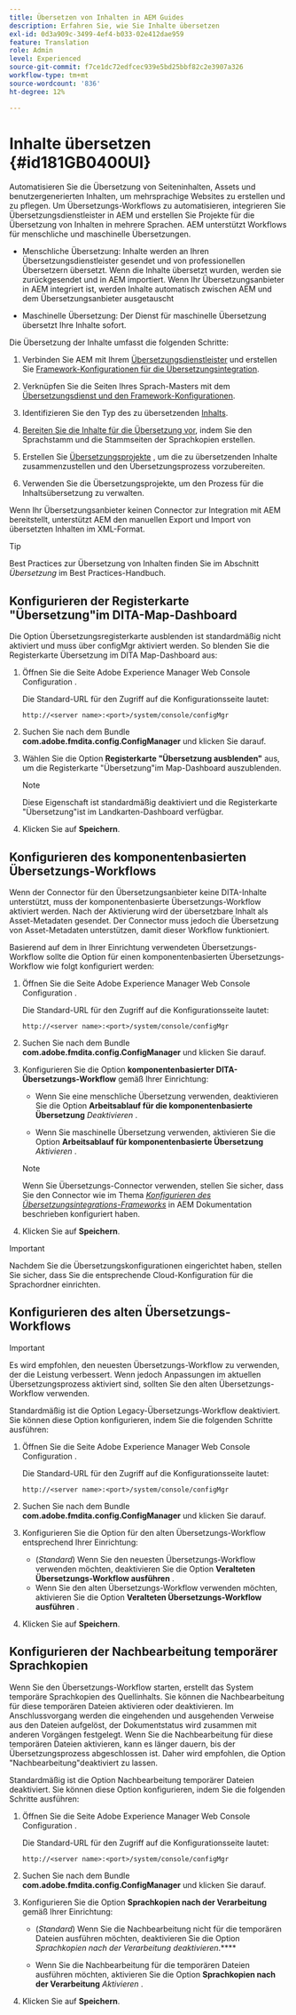 ```yaml
---
title: Übersetzen von Inhalten in AEM Guides
description: Erfahren Sie, wie Sie Inhalte übersetzen
exl-id: 0d3a909c-3499-4ef4-b033-02e412dae959
feature: Translation
role: Admin
level: Experienced
source-git-commit: f7ce1dc72edfcec939e5bd25bbf82c2e3907a326
workflow-type: tm+mt
source-wordcount: '836'
ht-degree: 12%

---
```


# Inhalte übersetzen {#id181GB0400UI}

Automatisieren Sie die Übersetzung von Seiteninhalten, Assets und benutzergenerierten Inhalten, um mehrsprachige Websites zu erstellen und zu pflegen. Um Übersetzungs-Workflows zu automatisieren, integrieren Sie Übersetzungsdienstleister in AEM und erstellen Sie Projekte für die Übersetzung von Inhalten in mehrere Sprachen. AEM unterstützt Workflows für menschliche und maschinelle Übersetzungen.

- Menschliche Übersetzung: Inhalte werden an Ihren Übersetzungsdienstleister gesendet und von professionellen Übersetzern übersetzt. Wenn die Inhalte übersetzt wurden, werden sie zurückgesendet und in AEM importiert. Wenn Ihr Übersetzungsanbieter in AEM integriert ist, werden Inhalte automatisch zwischen AEM und dem Übersetzungsanbieter ausgetauscht

- Maschinelle Übersetzung: Der Dienst für maschinelle Übersetzung übersetzt Ihre Inhalte sofort.


Die Übersetzung der Inhalte umfasst die folgenden Schritte:

1. Verbinden Sie AEM mit Ihrem [Übersetzungsdienstleister](https://helpx.adobe.com/experience-manager/6-5/sites/administering/using/tc-tic.html#ConnectingtoaTranslationServiceProvider) und erstellen Sie [Framework-Konfigurationen für die Übersetzungsintegration](https://helpx.adobe.com/experience-manager/6-5/sites/administering/using/tc-tic.html#CreatingaTranslationIntegrationConfiguration).

1. Verknüpfen Sie die Seiten Ihres Sprach-Masters mit dem [Übersetzungsdienst und den Framework-Konfigurationen](https://helpx.adobe.com/experience-manager/6-5/sites/administering/using/tc-tic.html#ConfiguringPagesforTranslation).

1. Identifizieren Sie den Typ des zu übersetzenden [Inhalts](https://helpx.adobe.com/de/experience-manager/6-5/sites/administering/using/tc-rules.html).

1. [Bereiten Sie die Inhalte für die Übersetzung vor](https://helpx.adobe.com/experience-manager/6-5/sites/administering/using/tc-prep.html), indem Sie den Sprachstamm und die Stammseiten der Sprachkopien erstellen.

1. Erstellen Sie [Übersetzungsprojekte](https://helpx.adobe.com/de/experience-manager/6-5/sites/administering/using/tc-manage.html) , um die zu übersetzenden Inhalte zusammenzustellen und den Übersetzungsprozess vorzubereiten.

1. Verwenden Sie die Übersetzungsprojekte, um den Prozess für die Inhaltsübersetzung zu verwalten.[](https://helpx.adobe.com/de/experience-manager/6-5/sites/administering/using/tc-manage.html)


Wenn Ihr Übersetzungsanbieter keinen Connector zur Integration mit AEM bereitstellt, unterstützt AEM den manuellen Export und Import von übersetzten Inhalten im XML-Format.

>[!TIP]
>
> Best Practices zur Übersetzung von Inhalten finden Sie im Abschnitt *Übersetzung* im Best Practices-Handbuch.

## Konfigurieren der Registerkarte &quot;Übersetzung&quot;im DITA-Map-Dashboard

Die Option Übersetzungsregisterkarte ausblenden ist standardmäßig nicht aktiviert und muss über configMgr aktiviert werden. So blenden Sie die Registerkarte Übersetzung im DITA Map-Dashboard aus:

1. Öffnen Sie die Seite Adobe Experience Manager Web Console Configuration .

   Die Standard-URL für den Zugriff auf die Konfigurationsseite lautet:

   ```http
   http://<server name>:<port>/system/console/configMgr
   ```

1. Suchen Sie nach dem Bundle **com.adobe.fmdita.config.ConfigManager** und klicken Sie darauf.

1. Wählen Sie die Option **Registerkarte &quot;Übersetzung ausblenden&quot;** aus, um die Registerkarte &quot;Übersetzung&quot;im Map-Dashboard auszublenden.

   >[!NOTE]
   >
   > Diese Eigenschaft ist standardmäßig deaktiviert und die Registerkarte &quot;Übersetzung&quot;ist im Landkarten-Dashboard verfügbar.

1. Klicken Sie auf **Speichern**.

## Konfigurieren des komponentenbasierten Übersetzungs-Workflows

Wenn der Connector für den Übersetzungsanbieter keine DITA-Inhalte unterstützt, muss der komponentenbasierte Übersetzungs-Workflow aktiviert werden. Nach der Aktivierung wird der übersetzbare Inhalt als Asset-Metadaten gesendet. Der Connector muss jedoch die Übersetzung von Asset-Metadaten unterstützen, damit dieser Workflow funktioniert.

Basierend auf dem in Ihrer Einrichtung verwendeten Übersetzungs-Workflow sollte die Option für einen komponentenbasierten Übersetzungs-Workflow wie folgt konfiguriert werden:

1. Öffnen Sie die Seite Adobe Experience Manager Web Console Configuration .

   Die Standard-URL für den Zugriff auf die Konfigurationsseite lautet:

   ```http
   http://<server name>:<port>/system/console/configMgr
   ```

1. Suchen Sie nach dem Bundle **com.adobe.fmdita.config.ConfigManager** und klicken Sie darauf.

1. Konfigurieren Sie die Option **komponentenbasierter DITA-Übersetzungs-Workflow** gemäß Ihrer Einrichtung:

   - Wenn Sie eine menschliche Übersetzung verwenden, deaktivieren Sie die Option **Arbeitsablauf für die komponentenbasierte Übersetzung** *Deaktivieren* .

   - Wenn Sie maschinelle Übersetzung verwenden, aktivieren Sie die Option **Arbeitsablauf für komponentenbasierte Übersetzung** *Aktivieren* .

   >[!NOTE]
   >
   > Wenn Sie Übersetzungs-Connector verwenden, stellen Sie sicher, dass Sie den Connector wie im Thema *[Konfigurieren des Übersetzungsintegrations-Frameworks](https://helpx.adobe.com/experience-manager/6-5/sites/administering/using/tc-tic.html)* in AEM Dokumentation beschrieben konfiguriert haben.

1. Klicken Sie auf **Speichern**.

>[!IMPORTANT]
>
> Nachdem Sie die Übersetzungskonfigurationen eingerichtet haben, stellen Sie sicher, dass Sie die entsprechende Cloud-Konfiguration für die Sprachordner einrichten.

## Konfigurieren des alten Übersetzungs-Workflows

>[!IMPORTANT]
> 
> Es wird empfohlen, den neuesten Übersetzungs-Workflow zu verwenden, der die Leistung verbessert. Wenn jedoch Anpassungen im aktuellen Übersetzungsprozess aktiviert sind, sollten Sie den alten Übersetzungs-Workflow verwenden.

Standardmäßig ist die Option Legacy-Übersetzungs-Workflow deaktiviert. Sie können diese Option konfigurieren, indem Sie die folgenden Schritte ausführen:

1. Öffnen Sie die Seite Adobe Experience Manager Web Console Configuration .

   Die Standard-URL für den Zugriff auf die Konfigurationsseite lautet:

   ```http
   http://<server name>:<port>/system/console/configMgr
   ```

1. Suchen Sie nach dem Bundle **com.adobe.fmdita.config.ConfigManager** und klicken Sie darauf.

1. Konfigurieren Sie die Option für den alten Übersetzungs-Workflow entsprechend Ihrer Einrichtung:

   - (*Standard*) Wenn Sie den neuesten Übersetzungs-Workflow verwenden möchten, deaktivieren Sie die Option **Veralteten Übersetzungs-Workflow ausführen** .
   - Wenn Sie den alten Übersetzungs-Workflow verwenden möchten, aktivieren Sie die Option **Veralteten Übersetzungs-Workflow ausführen** .

1. Klicken Sie auf **Speichern**.






<!---

This was added for 2406 CS IG

## Configure the legacy translation workflow 

It is recommended that you use the latest translation workflow, which provides enhanced performance. However, you can configure the legacy translation workflow if necessary.

Based on the translation workflow used in your setup, provide the following (property) details to configure the legacy translation workflow: the component-based translation workflow option should be configured as follows:

1.  Open the Adobe Experience Manager Web Console Configuration page.

    The default URL to access the configuration page is:

    ! Add the syntax of http as given in previous config

    Note: Configure htttp code as given in previous sample
    

1.  Search for and click on the **com.adobe.fmdita.config.ConfigManager** bundle.



1.  Configure the **Run legacy translation workflow** option as per your setup:

    -   If you use the latest translation workflow, then *Disable* \( `false`\) the **Run legacy translation workflow** option. The latest translation workflow is enabled by default. <br> 

    -   If you use the legacy translation, then *Enable \( `true`\)* the **Run legacy translation workflow** option.

1.  Click **Save**.


--->


## Konfigurieren der Nachbearbeitung temporärer Sprachkopien

Wenn Sie den Übersetzungs-Workflow starten, erstellt das System temporäre Sprachkopien des Quellinhalts. Sie können die Nachbearbeitung für diese temporären Dateien aktivieren oder deaktivieren. Im Anschlussvorgang werden die eingehenden und ausgehenden Verweise aus den Dateien aufgelöst, der Dokumentstatus wird zusammen mit anderen Vorgängen festgelegt. Wenn Sie die Nachbearbeitung für diese temporären Dateien aktivieren, kann es länger dauern, bis der Übersetzungsprozess abgeschlossen ist. Daher wird empfohlen, die Option &quot;Nachbearbeitung&quot;deaktiviert zu lassen.

Standardmäßig ist die Option Nachbearbeitung temporärer Dateien deaktiviert. Sie können diese Option konfigurieren, indem Sie die folgenden Schritte ausführen:

1. Öffnen Sie die Seite Adobe Experience Manager Web Console Configuration .

   Die Standard-URL für den Zugriff auf die Konfigurationsseite lautet:

   ```http
   http://<server name>:<port>/system/console/configMgr
   ```

1. Suchen Sie nach dem Bundle **com.adobe.fmdita.config.ConfigManager** und klicken Sie darauf.

1. Konfigurieren Sie die Option **Sprachkopien nach der Verarbeitung** gemäß Ihrer Einrichtung:

   - \(*Standard*\) Wenn Sie die Nachbearbeitung nicht für die temporären Dateien ausführen möchten, deaktivieren Sie die Option *Sprachkopien nach der Verarbeitung deaktivieren*.****

   - Wenn Sie die Nachbearbeitung für die temporären Dateien ausführen möchten, aktivieren Sie die Option **Sprachkopien nach der Verarbeitung** *Aktivieren* .

1. Klicken Sie auf **Speichern**.
